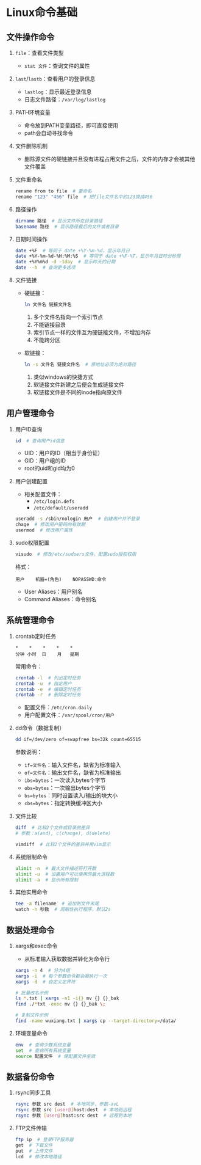 # Linux命令基础

## 文件操作命令

1. `file`：查看文件类型
   - `stat 文件`：查询文件的属性

2. `last`/`lastb`：查看用户的登录信息
   - `lastlog`：显示最近登录信息
   - 日志文件路径：`/var/log/lastlog`

3. PATH环境变量
   - 命令放到PATH变量路径，即可直接使用
   - path会自动寻找命令

4. 文件删除机制
   - 删除源文件的硬链接并且没有进程占用文件之后，文件的内存才会被其他文件覆盖

5. 文件重命名
   ```bash
   rename from to file  # 重命名
   rename "123" "456" file  # 把file文件名中的123换成456
   ```

6. 路径操作
   ```bash
   dirname 路径  # 显示文件所在目录路径
   basename 路径  # 显示路径最后的文件或者目录
   ```

7. 日期时间操作
   ```bash
   date +%F  # 等同于 date +%Y-%m-%d，显示年月日
   date +%Y-%m-%d-%H:%M:%S  # 等同于 date +%F-%T，显示年月日时分秒周
   date +%Y%m%d -d -1day  # 显示昨天的日期
   date --h  # 查询更多选项
   ```

8. 文件链接
   - 硬链接：
     ```bash
     ln 文件名 链接文件名
     ```
     1. 多个文件名指向一个索引节点
     2. 不能链接目录
     3. 索引节点一样的文件互为硬链接文件，不增加内存
     4. 不能跨分区

   - 软链接：
     ```bash
     ln -s 文件名 链接文件名  # 原地址必须为绝对路径
     ```
     1. 类似windows的快捷方式
     2. 软链接文件新建之后便会生成链接文件
     3. 软链接文件是不同的inode指向原文件

## 用户管理命令

1. 用户ID查询
   ```bash
   id  # 查询用户id信息
   ```
   - UID：用户的ID（相当于身份证）
   - GID：用户组的ID
   - root的uid和gid均为0

2. 用户创建配置
   - 相关配置文件：
     - `/etc/login.defs`
     - `/etc/default/useradd`
   ```bash
   useradd -s /sbin/nologin 用户  # 创建用户并不登录
   chage  # 修改用户密码的有效期
   usermod  # 修改用户属性
   ```

3. sudo权限配置
   ```bash
   visudo  # 修改/etc/sudoers文件，配置sudo授权权限
   ```
   格式：
   ```
   用户    机器=(角色)    NOPASSWD:命令
   ```
   - User Aliases：用户别名
   - Command Aliases：命令别名

## 系统管理命令

1. crontab定时任务
   ```
   *    *    *    *    *
   分钟 小时  日    月   星期
   ```
   常用命令：
   ```bash
   crontab -l  # 列出定时任务
   crontab -u  # 指定用户
   crontab -e  # 编辑定时任务
   crontab -r  # 删除定时任务
   ```
   - 配置文件：`/etc/cron.daily`
   - 用户配置文件：`/var/spool/cron/用户`

2. dd命令（数据复制）
   ```bash
   dd if=/dev/zero of=swapfree bs=32k count=65515
   ```
   参数说明：
   - `if=文件名`：输入文件名，缺省为标准输入
   - `of=文件名`：输出文件名，缺省为标准输出
   - `ibs=bytes`：一次读入bytes个字节
   - `obs=bytes`：一次输出bytes个字节
   - `bs=bytes`：同时设置读入/输出的块大小
   - `cbs=bytes`：指定转换缓冲区大小

3. 文件比较
   ```bash
   diff  # 比较2个文件或目录的差异
   # 参数：a(and), c(change), d(delete)
   
   vimdiff  # 比较2个文件的差异并用vim显示
   ```

4. 系统限制命令
   ```bash
   ulimit -n  # 最大文件描述符打开数
   ulimit -u  # 设置用户可以使用的最大进程数
   ulimit -a  # 显示所有限制
   ```

5. 其他实用命令
   ```bash
   tee -a filename  # 追加到文件末尾
   watch -n 秒数  # 周期性执行程序，默认2s
   ```

## 数据处理命令

1. xargs和exec命令
   - 从标准输入获取数据并转化为命令行
   ```bash
   xargs -n 4  # 分为4组
   xargs -i  # 每个参数命令都会被执行一次
   xargs -d  # 自定义定界符
   
   # 批量改名示例
   ls *.txt | xargs -n1 -i{} mv {} {}_bak
   find ./*txt -exec mv {} {}_bak \;
   
   # 复制文件示例
   find -name wuxiang.txt | xargs cp --target-directory=/data/
   ```

2. 环境变量命令
   ```bash
   env  # 查询少数系统变量
   set  # 查询所有系统变量
   source 配置文件  # 使配置文件生效
   ```

## 数据备份命令

1. rsync同步工具
   ```bash
   rsync 参数 src dest  # 本地同步，参数-avL
   rsync 参数 src [user@]host:dest  # 本地到远程
   rsync 参数 [user@]host:src dest  # 远程到本地
   ```

2. FTP文件传输
   ```bash
   ftp ip  # 登录FTP服务器
   get  # 下载文件
   put  # 上传文件
   lcd  # 修改本地路径
   ```